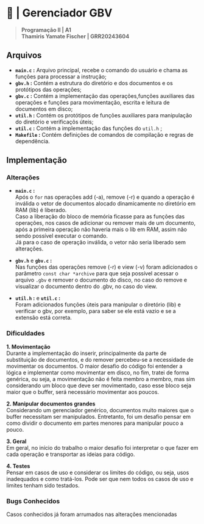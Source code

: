 # 📂 | Gerenciador GBV 
> **Programação II | A1 <br> Thamiris Yamate Fischer | GRR20243604**


## Arquivos
- __`main.c` :__ Arquivo principal, recebe o comando do usuário e chama as funções para processar a instrução;
- __`gbv.h` :__ Contém a estrutura do diretório e dos documentos e os protótipos das operações;
- __`gbv.c` :__ Contém a implementação das operações,funções auxiliares das operações e funções para movimentação, escrita e leitura de documentos em disco; 
- __`util.h` :__ Contém os protótipos de funções auxiliares para manipulação do diretório e verificaçõs úteis;
- __`util.c` :__ Contém a implementação das funções do `util.h` ;
- __`Makefile` :__ Contém definições de comandos de compilação e regras de dependência. 


## Implementação

### Alterações
- __`main.c` :__  
Após o `for` nas operações add (-a), remove (-r) e quando a operação é inválida o vetor de documentos alocado dinamicamente no diretório em RAM (lib) é liberado. 
<br>Caso a liberação do bloco de memória ficasse para as funções das operações, nos casos de adicionar ou remover mais de um documento, após a primeira operação não haveria mais o lib em RAM, assim não sendo possível executar o comando. 
<br> Já para o caso de operação inválida, o vetor não seria liberado sem alterações.

- __`gbv.h`__  e __`gbv.c` :__ <br>Nas funções das operações remove (-r) e view (-v) foram adicionados o parâmetro `const char *archive` para que seja possível acessar o arquivo `.gbv` e remover o documento do disco, no caso do remove e visualizar o documento dentro do .gbv, no caso do view.

- __`util.h` :__ e __`util.c` :__ <br>Foram adicionados funções úteis para manipular o diretório (lib) e verificar o gbv, por exemplo, para saber se ele está vazio e se a extensão está correta.

### Dificuldades
__1. Movimentação__ <br>Durante a implementação do inserir, principalmente da parte de substituição de documentos, e do remover percebeu-se a necessidade de movimentar os documentos. O maior desafio do código foi entender a lógica e implementar como movimentar em disco, no fim, tratei de forma genérica, ou seja, a movimentação não é feita membro a membro, mas sim considerando um bloco que deve ser movimentado, caso esse bloco seja maior que o buffer, será necessário movimentar aos poucos. 

__2. Manipular documentos grandes__ <br>Considerando um gerenciador genérico, documentos muito maiores que o buffer necessitam ser manipulados. Entretanto, foi um desafio pensar em como dividir o documento em partes menores para manipular pouco a pouco.

__3. Geral__ <br>Em geral, no início do trabalho o maior desafio foi interpretar o que fazer em cada operação e transportar as ideias para código.

__4. Testes__ <br>Pensar em casos de uso e considerar os limites do código, ou seja, usos inadequados e como tratá-los. Pode ser que nem todos os casos de uso e limites tenham sido testados.


### Bugs Conhecidos
Casos conhecidos já foram arrumados nas alterações mencionadas
